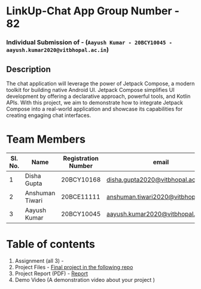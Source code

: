 # LinkUp-Chat App Group Number - 82

### Individual Submission of - (```Aayush Kumar - 20BCY10045 - aayush.kumar2020@vitbhopal.ac.in```)

## Description

The chat application will leverage the power of Jetpack Compose, a modern toolkit for building native Android UI. Jetpack Compose simplifies UI development by offering a declarative approach, powerful tools, and Kotlin APIs. With this project, we aim to demonstrate how to integrate Jetpack Compose into a real-world application and showcase its capabilities for creating engaging chat interfaces.

# Team Members

| Sl. No. | Name            | Registration Number | email                               |
|---------|-----------------|---------------------|-------------------------------------|
| 1       | Disha Gupta     | 20BCY10168          | disha.gupta2020@vitbhopal.ac.in     |
| 2       | Anshuman Tiwari | 20BCE11111          | anshuman.tiwari2020@vitbhopal.ac.in |
| 3       | Aayush Kumar    | 20BCY10045          | aayush.kumar2020@vitbhopal.ac.in    |

# Table of contents

1. Assignment (all 3) - 
3. Project Files - [Final project in the following repo](https://github.com/smartinternz02/SI-GuidedProject-525364-1688112465/tree/main)
4. Project Report (PDF) - [Report](https://github.com/smartinternz02/SI-GuidedProject-525364-1688112465/blob/main/Final%20Report/Final%20Report.pdf)
5. Demo Video (A demonstration video about your project ) 
